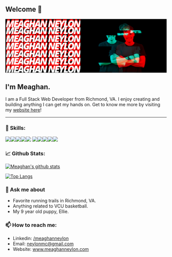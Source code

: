 ## Welcome 👋

<img src = "images/bannerlogo.png">

## I'm Meaghan.

I am a Full Stack Web Developer from Richmond, VA. I enjoy creating and building anything I can get my hands on. Get to know me more by visiting my <a href= "https://www.meaghanneylon.com/">website here</a>!

---

### 💼 Skills:

![](https://img.shields.io/badge/Framework-React-informational?style=flat&logo=react&logoColor=white&color=red)![](https://img.shields.io/badge/Code-JavaScript-informational?style=flat&logo=JavaScript&logoColor=white&color=red)![](https://img.shields.io/badge/Database-MongoDB-informational?style=flat&logo=MongoDB&logoColor=white&color=red)![](https://img.shields.io/badge/Database-MySQL-informational?style=flat&logo=MySQL&logoColor=white&color=red)![](https://img.shields.io/badge/Style-CSS-informational?style=flat&logo=css3&logoColor=white&color=red)
![](https://img.shields.io/badge/Code-HTML-informational?style=flat&logo=html5&logoColor=white&color=red)![](https://img.shields.io/badge/Style-Bootstrap-informational?style=flat&logo=bootstrap&logoColor=white&color=red)![](https://img.shields.io/badge/Library-Express-informational?style=flat&logo=express&logoColor=white&color=red)![](https://img.shields.io/badge/Backend-Node.js-informational?style=flat&logo=node.js&logoColor=white&color=red)![](https://img.shields.io/badge/VC-Git-informational?style=flat&logo=git&logoColor=white&color=red)

### :chart_with_upwards_trend: Github Stats:

[![Meaghan's github stats](https://github-readme-stats.vercel.app/api?username=neylonmc)](https://github.com/neylonmc/github-readme-stats)

[![Top Langs](https://github-readme-stats.vercel.app/api/top-langs/?username=neylonmc&layout=compact)](https://github.com/neylonmc/github-readme-stats)

###

### 💬 Ask me about

- Favorite running trails in Richmond, VA.
- Anything related to VCU basketball.
- My 9 year old puppy, Ellie.

### 📫 How to reach me:

- Linkedin: <a href= "https://www.linkedin.com/in/meaghan-neylon-844b031b4/">/meaghanneylon</a>
- Email: neylonmc@gmail.com
- Website: <a href= "https://www.meaghanneylon.com/">www.meaghanneylon.com</a>
